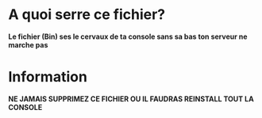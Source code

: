 # A quoi serre ce fichier? 

__Le fichier (Bin) ses le cervaux de ta console sans sa bas ton serveur ne marche pas__

# Information

__NE JAMAIS SUPPRIMEZ CE FICHIER OU IL FAUDRAS REINSTALL TOUT LA CONSOLE__
